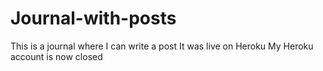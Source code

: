 # Journal-with-posts
This is a journal where I can write a post
It was live on Heroku
My Heroku account is now closed
